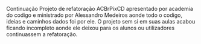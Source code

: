 Continuação Projeto de refatoração ACBrPixCD apresentado por academia do codigo e ministrado por Alessandro Medeiros aonde todo o codigo, ideias e caminhos dados foi por ele. O projeto sem si em suas aulas acabou ficando incompleto aonde ele deixou para os alunos ou utilizadores continuassem a refatoração.
